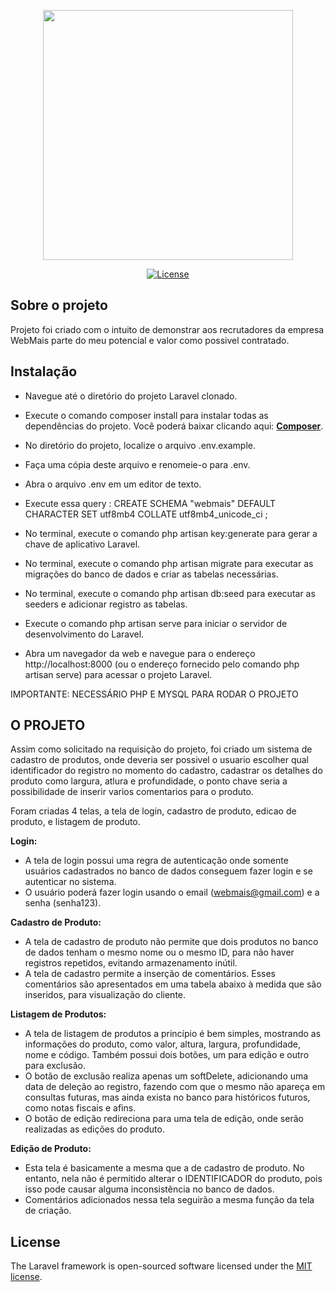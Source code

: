 <p align="center"><a href="https://laravel.com" target="_blank"><img src="https://bpprodstorage.blob.core.windows.net/bpblobcontainer/4010257/images/2f0853f7-9fc7-45bb-8fd7-967a9cb70815S6GD3hTIRNqyfRhYsjzKhA5J5aRX4xojn531xwBLC34m0lBnjg_YLO7YMdzmzyOiDc0XaAw9SrtmJFYelw=s0.Png" width="400"></a></p>

<p align="center">
<a href="https://packagist.org/packages/laravel/framework"><img src="https://poser.pugx.org/laravel/framework/license.svg" alt="License"></a>
</p>

## Sobre o projeto

Projeto foi criado com o intuito de demonstrar aos 
recrutadores da empresa WebMais parte do meu potencial e valor como possivel contratado.

## Instalação

 - Navegue até o diretório do projeto Laravel clonado.
 - Execute o comando composer install para instalar todas as dependências do projeto. Você poderá baixar clicando aqui: **[Composer](https://getcomposer.org/Composer-Setup.exe)**.
 
 - No diretório do projeto, localize o arquivo .env.example.
 - Faça uma cópia deste arquivo e renomeie-o para .env.
 - Abra o arquivo .env em um editor de texto.
 - Execute essa query : CREATE SCHEMA "webmais" DEFAULT CHARACTER SET utf8mb4 COLLATE utf8mb4_unicode_ci ;
 - No terminal, execute o comando php artisan key:generate para gerar a chave de aplicativo Laravel.
 - No terminal, execute o comando php artisan migrate para executar as migrações do banco de dados e criar as tabelas necessárias.
 - No terminal, execute o comando php artisan db:seed para executar as seeders e adicionar registro as tabelas.
 - Execute o comando php artisan serve para iniciar o servidor de desenvolvimento do Laravel.
 - Abra um navegador da web e navegue para o endereço http://localhost:8000 (ou o endereço fornecido pelo comando php artisan serve) para acessar o projeto Laravel.

IMPORTANTE: NECESSÁRIO PHP E MYSQL PARA RODAR O PROJETO

## O PROJETO

Assim como solicitado na requisição do projeto, foi criado um sistema de cadastro de produtos, onde deveria ser possivel o usuario escolher qual identificador do registro no momento do cadastro, cadastrar os detalhes do produto como largura, atlura e profundidade, o ponto chave seria a possibilidade de inserir varios comentarios para o produto. 

Foram criadas 4 telas, a tela de login, cadastro de produto, edicao de produto, e listagem de produto.

**Login:**
- A tela de login possui uma regra de autenticação onde somente usuários cadastrados no banco de dados conseguem fazer login e se autenticar no sistema.
- O usuário poderá fazer login usando o email (webmais@gmail.com) e a senha (senha123).

**Cadastro de Produto:**
- A tela de cadastro de produto não permite que dois produtos no banco de dados tenham o mesmo nome ou o mesmo ID, para não haver registros repetidos, evitando armazenamento inútil.
- A tela de cadastro permite a inserção de comentários. Esses comentários são apresentados em uma tabela abaixo à medida que são inseridos, para visualização do cliente.
  
**Listagem de Produtos:**
- A tela de listagem de produtos a princípio é bem simples, mostrando as informações do produto, como valor, altura, largura, profundidade, nome e código. Também possui dois botões, um para edição e outro para exclusão.
- O botão de exclusão realiza apenas um softDelete, adicionando uma data de deleção ao registro, fazendo com que o mesmo não apareça em consultas futuras, mas ainda exista no banco para históricos futuros, como notas fiscais e afins.
- O botão de edição redireciona para uma tela de edição, onde serão realizadas as edições do produto.

**Edição de Produto:**
- Esta tela é basicamente a mesma que a de cadastro de produto. No entanto, nela não é permitido alterar o IDENTIFICADOR do produto, pois isso pode causar alguma inconsistência no banco de dados.
- Comentários adicionados nessa tela seguirão a mesma função da tela de criação.

## License

The Laravel framework is open-sourced software licensed under the [MIT license](https://opensource.org/licenses/MIT).
